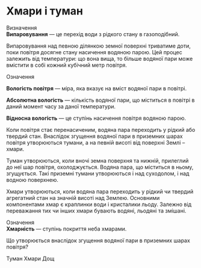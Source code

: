 # Хмари i туман

<div class="eoz-wrap">
<span class="eoz">Визначення</span>
<div class="eoz-text">
<b>Випаровування</b> — це перехiд води з рiдкого стану в газоподiбний.
</div>
</div>

Випаровування над певною ділянкою земної поверхні триватиме доти, поки повітря досягне стану насичення водяною парою. Цей процес залежить від температури: що вона вища, то більше водяної пари може вмістити в собі кожний кубічний метр повітря.

<div class="eoz-wrap">
<span class="eoz">Означення</span>
<div class="eoz-text">
<p><b>Вологiсть повiтря</b> — мiра, яка вказує на вмiст водяної пари в повiтрi.</p>
<p><b>Абсолютна вологiсть</b> — кiлькiсть водяної пари, що мiститься в повiтрi в даний момент часу за даної температури.</p>
<b>Вiдносна вологiсть</b> — це ступiнь насичення повiтря водяною парою.
</div>
</div>

Коли повітря стає пеpeнacичeним, водяна пара переходить у рідкий або твердий стан. Внаслідок згущення водяної пари в приземних шарах повітря утворюються тумани, а на певній висоті від поверхні Землі – хмари.

<span class="p1">Туман</span> утворюються, коли вночі земна поверхня та нижній, прилеглий до неї шар повітря, охолоджується. Водяна пара, що міститься в ньому, згущується. Такі приземні тумани утворюються і над суходолом, і над водною поверхнею.

<span class="p1">Хмари</span> утворюються, коли водяна пара переходить у рідкий чи твердий агрегатний стан на значній висоті над Землею. Основними компонентами хмар є краплинки води і кристалики льоду. Залежно від переважання тих чи інших хмари бувають водяні, льодяні та змішані.

<div class="eoz-wrap">
<span class="eoz">Означення</span>
<div class="eoz-text">
<b>Хмарнiсть</b> — ступiнь покриття неба хмарами.
</div>
</div>

<quiz>
<question>
<p>Що утворюється внаслідок згущення водяної пари в приземних шарах повітря?</p>
<answer correct>Туман</answer>
<answer>Хмари</answer>
<answer>Дощ</answer>
</question>
</quiz>